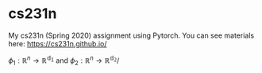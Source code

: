 # cs231n
My cs231n (Spring 2020) assignment using Pytorch. You can see materials here: https://cs231n.github.io/

$\phi_1: \mathbb{R}^n \rightarrow \mathbb{R^{d_1}}$ and $\phi_2: \mathbb{R}^n \rightarrow \mathbb{R^{d_2}}/$
